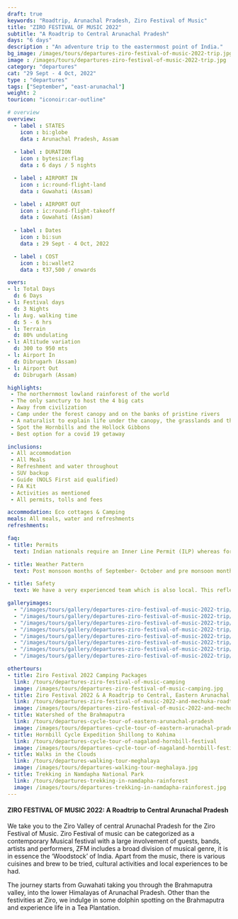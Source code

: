 ```yaml
--- 
draft: true
keywords: "Roadtrip, Arunachal Pradesh, Ziro Festival of Music"
title: "ZIRO FESTIVAL OF MUSIC 2022"
subtitle: "A Roadtrip to Central Arunachal Pradesh"
days: "6 days"
description : "An adventure trip to the easternmost point of India."
bg_image: /images/tours/departures-ziro-festival-of-music-2022-trip.jpg
image : /images/tours/departures-ziro-festival-of-music-2022-trip.jpg
category: "departures"
cat: "29 Sept - 4 Oct, 2022"
type : "departures"
tags: ["September", "east-arunachal"]
weight: 2
touricon: "iconoir:car-outline"

# overview
overview:
  - label : STATES
    icon : bi:globe
    data : Arunachal Pradesh, Assam
    
  - label : DURATION
    icon : bytesize:flag
    data : 6 days / 5 nights

  - label : AIRPORT IN
    icon : ic:round-flight-land
    data : Guwahati (Assam)

  - label : AIRPORT OUT
    icon : ic:round-flight-takeoff
    data : Guwahati (Assam)
    
  - label : Dates
    icon : bi:sun
    data : 29 Sept - 4 Oct, 2022

  - label : COST
    icon : bi:wallet2
    data : ₹37,500 / onwards

overs:
- l: Total Days
  d: 6 Days
- l: Festival days
  d: 3 Nights
- l: Avg. walking time 
  d: 5 - 6 hrs
- l: Terrain 
  d: 80% undulating
- l: Altitude variation
  d: 300 to 950 mts
- l: Airport In 
  d: Dibrugarh (Assam)
- l: Airport Out
  d: Dibrugarh (Assam)

highlights:
 - The northernmost lowland rainforest of the world
 - The only sanctury to host the 4 big cats
 - Away from civilization
 - Camp under the forest canopy and on the banks of pristine rivers
 - A naturalist to explain life under the canopy, the grasslands and the riverine areas
 - Spot the Hornbills and the Hollock Gibbons
 - Best option for a covid 19 getaway

inclusions:
 - All accommodation
 - All Meals
 - Refreshment and water throughout
 - SUV backup 
 - Guide (NOLS First aid qualified)
 - FA Kit
 - Activities as mentioned
 - All permits, tolls and fees

accommodation: Eco cottages & Camping
meals: All meals, water and refreshments
refreshments: 

faq:
- title: Permits
  text: Indian nationals require an Inner Line Permit (ILP) whereas foreign nationals require a Restricted Area Permit (RAP / PAP). These have a govt. charge attached to them. Rest assured we take care of the arrangements.

- title: Weather Pattern
  text: Post monsoon months of September- October and pre monsoon months of March-April are very pleasant with blue skies and a fair days. Peak winters are from November to February with the mercury coming down below 15 C in the nights, where as the days are quite pleasant.

- title: Safety 
  text: We have a very experienced team which is also local. This reflects in the overall safety of our tours. Rest assured your guides know where extra attention is required and when. All our routes are well known to us, we know where the nearest medical facilities are, we know whom to contact if in case of an emergency, we know all the alternate routes in case of road blockages. We have CASEVAC protocols in place to streamline the process in case of emergencies. You can rest easy knowing that in the outdoors in general and this region in particular you are in safe hands with us.

galleryimages:
  - "/images/tours/gallery/departures-ziro-festival-of-music-2022-trip/departures-ziro-festival-of-music-2022-trip1.jpg"
  - "/images/tours/gallery/departures-ziro-festival-of-music-2022-trip/departures-ziro-festival-of-music-2022-trip2.jpg" 
  - "/images/tours/gallery/departures-ziro-festival-of-music-2022-trip/departures-ziro-festival-of-music-2022-trip3.jpg" 
  - "/images/tours/gallery/departures-ziro-festival-of-music-2022-trip/departures-ziro-festival-of-music-2022-trip4.jpg" 
  - "/images/tours/gallery/departures-ziro-festival-of-music-2022-trip/departures-ziro-festival-of-music-2022-trip5.jpg" 
  - "/images/tours/gallery/departures-ziro-festival-of-music-2022-trip/departures-ziro-festival-of-music-2022-trip6.jpg" 
  - "/images/tours/gallery/departures-ziro-festival-of-music-2022-trip/departures-ziro-festival-of-music-2022-trip7.jpg"
  - "/images/tours/gallery/departures-ziro-festival-of-music-2022-trip/departures-ziro-festival-of-music-2022-trip8.jpg"

othertours:
- title: Ziro Festival 2022 Camping Packages
  link: /tours/departures-ziro-festival-of-music-camping
  image: /images/tours/departures-ziro-festival-of-music-camping.jpg
- title: Ziro Festival 2022 & A Roadtrip to Central, Eastern Arunachal Pradesh
  link: /tours/departures-ziro-festival-of-music-2022-and-mechuka-roadtrip
  image: /images/tours/departures-ziro-festival-of-music-2022-and-mechuka-roadtrip.jpg
- title: Watershed of the Brahmaputra 
  link: /tours/departures-cycle-tour-of-eastern-arunachal-pradesh
  image: /images/tours/departures-cycle-tour-of-eastern-arunachal-pradesh.jpg
- title: Hornbill Cycle Expedition Shillong to Kohima
  link: /tours/departures-cycle-tour-of-nagaland-hornbill-festival
  image: /images/tours/departures-cycle-tour-of-nagaland-hornbill-festival.jpg
- title: Walks in the Clouds
  link: /tours/departures-walking-tour-meghalaya
  image: /images/tours/departures-walking-tour-meghalaya.jpg
- title: Trekking in Namdapha National Park
  link: /tours/departures-trekking-in-namdapha-rainforest
  image: /images/tours/departures-trekking-in-namdapha-rainforest.jpg   
---
```


#### ZIRO FESTIVAL OF MUSIC 2022: A Roadtrip to Central Arunachal Pradesh

We take you to the Ziro Valley of central Arunachal Pradesh for the Ziro Festival of Music. Ziro Festival of music can be categorized as a contemporary Musical festival with a large involvement of guests, bands, artists and performers, ZFM includes a broad division of musical genre, it is in essence the ‘Woodstock’ of India. Apart from the music, there is various  cuisines and brew to be tried, cultural activities and local experiences to be had.

The journey starts from Guwahati taking you through the Brahmaputra valley, into the lower Himalayas of Arunachal Pradesh. 
Other than the festivities at Ziro, we indulge in some dolphin spotting on the Brahmaputra and experience life in a Tea Plantation.